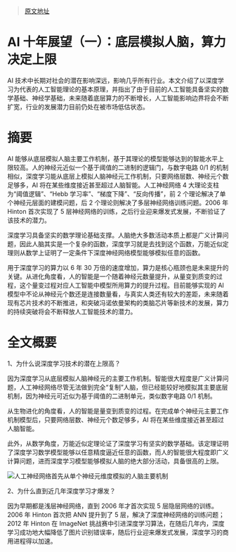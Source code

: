 > [原文地址](https://research.cicc.com/frontend/recommend/detail?id=2176)

# AI 十年展望（一）：底层模拟人脑，算力决定上限

AI 技术中长期对社会的潜在影响深远，影响几乎所有行业。本文介绍了以深度学习为代表的人工智能理论的基本原理，并指出了由于目前的人工智能具备坚实的数学基础、神经学基础，未来随着底层算力的不断增长，人工智能影响边界将会不断扩宽，行业的发展潜力目前仍处在被市场低估状态。

# 摘要

AI 能够从底层模拟人脑主要工作机制，基于其理论的模型能够达到的智能水平上限较高。人的神经元近似一个基于阈值的二进制的逻辑门，与数字电路 0/1 的机制相似，深度学习能从底层上模拟人脑神经元工作机制，只要网络层数、神经元个数足够多，AI 将在某些维度接近甚至超过人脑智能。人工神经网络 4 大理论支柱为“阈值逻辑”、“Hebb 学习率”、“梯度下降”、“反向传播”，前 2 个理论解决了单个神经元层面的建模问题，后 2 个理论则解决了多层神经网络训练问题。2006 年 Hinton 首次实现了 5 层神经网络的训练，之后行业迎来爆发式发展，不断验证了该技术的潜力。

深度学习具备坚实的数学理论基础支撑。人脑绝大多数活动本质上都是广义计算问题，因此人脑其实是一个复杂的函数，深度学习就是去找到这个函数，万能近似定理则从数学上证明了一定条件下深度神经网络模型能够模拟任意的函数。

用于深度学习的算力以 6 年 30 万倍的速度增加，算力是核心瓶颈也是未来提升的关键。从进化角度看，人的智能是一个随着神经元数量提升，从量变到质变的过程，这个量变过程对应人工智能中模型所用算力的提升过程。目前能够实现的 AI 模型中不论从神经元个数还是连接数量看，与真实人类还有较大的差距，未来随着现有芯片技术的不断推进，和突破冯诺依曼架构的类脑芯片等新技术的发展，算力的持续突破将会不断释放人工智能技术的潜力。

# 全文概要

1、为什么说深度学习技术的潜在上限高？

因为深度学习从底层模拟人脑神经元的主要工作机制。智能很大程度是广义计算问题，人工神经网络尽管无法做到完全“复制”人脑，但已经能较好地模拟其主要底层机制，因为神经元可近似为基于阈值的二进制单元，类似数字电路 0/1 机制。

从生物进化的角度看，人的智能是量变到质变的过程。在完成单个神经元主要工作机制模型后，只要网络层数、神经元个数足够多，AI 将在某些维度接近甚至超过人脑智能。

此外，从数学角度，万能近似定理论证了深度学习有坚实的数学基础。该定理证明了深度学习数学模型能够以任意精度逼近任意的函数，而人的智能很大程度即广义计算问题，进而深度学习模型能够模拟人脑的绝大部分活动，具备很高的上限。

![人工神经网络首先从单个神经元维度模拟的人脑主要机制](https://assets.ng-tech.icu/item/20240110184658.png)

2、为什么直到近几年深度学习才爆发？

因为早期都是浅层神经网络，直到 2006 年才首次实现 5 层隐层网络的训练。2006 年 Hinton 首次把 ANN 提升到了 5 层，解决了深度神经网络的训练问题；2012 年 Hinton 在 ImageNet 挑战赛中引进深度学习算法，在随后几年内，深度学习成功地大幅降低了图片识别错误率，随后行业迎来爆发式发展，深度学习的商用进程得以加速。
